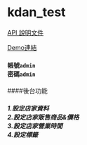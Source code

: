 # kdan_test
[API 說明文件](ApiInfo.md)

[Demo連結](https://kdan-test.herokuapp.com/admin)

#### 帳號`admin`<br>密碼`admin`

####後台功能
##### 1.設定店家資料 <br>2.設定店家販售商品&價格<br>3.設定店家營業時間<br>4.設定標籤
